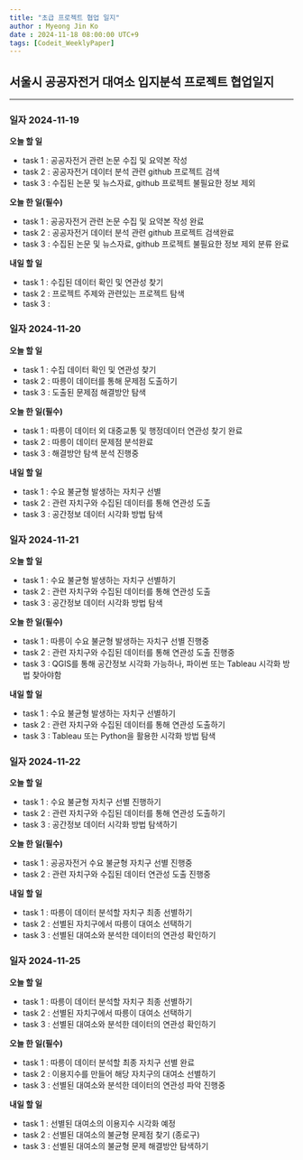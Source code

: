```yaml
---
title: "초급 프로젝트 협업 일지"
author : Myeong Jin Ko
date : 2024-11-18 08:00:00 UTC+9
tags: [Codeit_WeeklyPaper]
---
```


## 서울시 공공자전거 대여소 입지분석 프로젝트 협업일지
---
### 일자 2024-11-19

**오늘 할 일**
  - task 1 : 공공자전거 관련 논문 수집 및 요약본 작성
  - task 2 : 공공자전거 데이터 분석 관련 github 프로젝트 검색
  - task 3 : 수집된 논문 및 뉴스자료, github 프로젝트 불필요한 정보 제외

**오늘 한 일(필수)**
  - task 1 : 공공자전거 관련 논문 수집 및 요약본 작성 완료
  - task 2 : 공공자전거 데이터 분석 관련 github 프로젝트 검색완료
  - task 3 : 수집된 논문 및 뉴스자료, github 프로젝트 불필요한 정보 제외 분류 완료

**내일 할 일**
  - task 1 : 수집된 데이터 확인 및 연관성 찾기
  - task 2 : 프로젝트 주제와 관련있는 프로젝트 탐색
  - task 3 :

    
### 일자 2024-11-20

**오늘 할 일**
  - task 1 : 수집 데이터 확인 및 연관성 찾기
  - task 2 : 따릉이 데이터를 통해 문제점 도출하기
  - task 3 : 도출된 문제점 해결방안 탐색

**오늘 한 일(필수)**
  - task 1 : 따릉이 데이터 외 대중교통 및 행정데이터 연관성 찾기 완료
  - task 2 : 따릉이 데이터 문제점 분석완료
  - task 3 : 해결방안 탐색 분석 진행중

**내일 할 일**
  - task 1 : 수요 불균형 발생하는 자치구 선별
  - task 2 : 관련 자치구와 수집된 데이터를 통해 연관성 도출
  - task 3 : 공간정보 데이터 시각화 방법 탐색


### 일자 2024-11-21

**오늘 할 일**
  - task 1 : 수요 불균형 발생하는 자치구 선별하기
  - task 2 : 관련 자치구와 수집된 데이터를 통해 연관성 도출
  - task 3 : 공간정보 데이터 시각화 방법 탐색
    
**오늘 한 일(필수)**
  - task 1 : 따릉이 수요 불균형 발생하는 자치구 선별 진행중
  - task 2 : 관련 자치구와 수집된 데이터를 통해 연관성 도출 진행중
  - task 3 : QGIS를 통해 공간정보 시각화 가능하나, 파이썬 또는 Tableau 시각화 방법 찾아야함
    
**내일 할 일**
  - task 1 : 수요 불균형 발생하는 자치구 선별하기
  - task 2 : 관련 자치구와 수집된 데이터를 통해 연관성 도출하기
  - task 3 : Tableau 또는 Python을 활용한 시각화 방법 탐색


### 일자 2024-11-22

**오늘 할 일**
  - task 1 : 수요 불균형 자치구 선별 진행하기
  - task 2 : 관련 자치구와 수집된 데이터를 통해 연관성 도출하기
  - task 3 : 공간정보 데이터 시각화 방법 탐색하기
    
**오늘 한 일(필수)**
  - task 1 : 공공자전거 수요 불균형 자치구 선별 진행중
  - task 2 : 관련 자치구와 수집된 데이터 연관성 도출 진행중

**내일 할 일**
  - task 1 : 따릉이 데이터 분석할 자치구 최종 선별하기
  - task 2 : 선별된 자치구에서 따릉이 대여소 선택하기
  - task 3 : 선별된 대여소와 분석한 데이터의 연관성 확인하기


### 일자 2024-11-25

**오늘 할 일**
  - task 1 : 따릉이 데이터 분석할 자치구 최종 선별하기
  - task 2 : 선별된 자치구에서 따릉이 대여소 선택하기
  - task 3 : 선별된 대여소와 분석한 데이터의 연관성 확인하기
    
**오늘 한 일(필수)**
  - task 1 : 따릉이 데이터 분석할 최종 자치구 선별 완료
  - task 2 : 이용지수를 만들어 해당 자치구의 대여소 선별하기
  - task 3 : 선별된 대여소와 분석한 데이터의 연관성 파악 진행중

**내일 할 일**
  - task 1 : 선별된 대여소의 이용지수 시각화 예정
  - task 2 : 선별된 대여소의 불균형 문제점 찾기 (종로구)
  - task 3 : 선별된 대여소의 불균형 문제 해결방안 탐색하기

    
